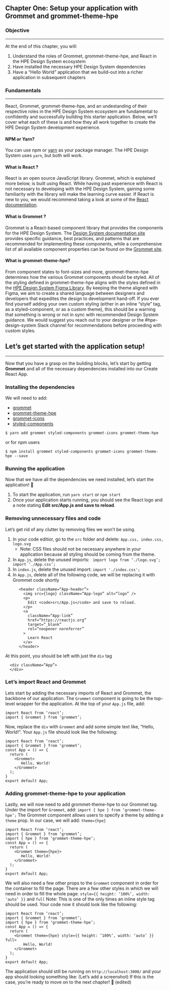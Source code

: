 ## Chapter One: Setup your application with Grommet and grommet-theme-hpe
### Objective
---------------------------------------
At the end of this chapter, you will:
1. Understand the roles of Grommet, grommet-theme-hpe, and React in the HPE Design System ecosystem
2. Have installed the necessary HPE Design System dependencies
3. Have a “Hello World” application that we build-out into a richer application in subsequent chapters
### Fundamentals
---------------------------------------
React, Grommet, grommet-theme-hpe, and an undestanding of their respective roles in the HPE Design System ecosystem are fundamental to confidently and successfully building this starter application. Below, we’ll cover what each of these is and how they all work together to create the HPE Design System development experience.
#### NPM or Yarn?
You can use npm or [yarn](https://classic.yarnpkg.com/en/docs/getting-started) as your package manager. The HPE Design System uses `yarn`, but both will work.
#### What is React ?
React is an open source JavaScript library. Grommet, which is explained more below, is built using React. While having past experience with React is not necessary to developing with the HPE Design System, gaining some familiarity with the library will make the learning curve easier. If React is new to you, we would recommend taking a look at some of the [React documentation](https://reactjs.org/docs/getting-started.html).
#### What is Grommet ?
Grommet is a React-based component library that provides the components for the HPE Design System. The [Design System documentation site](https://design-system.hpe.design/components) provides specific guidance, best practices, and patterns that are recommended for implementing these components, while a comprehensive list of all available component properties can be found on the [Grommet site](https://v2.grommet.io/components?theme=hpe).
#### What is grommet-theme-hpe?
From component states to font-sizes and more, grommet-theme-hpe determines how the various Grommet components should be styled.
All of the styling defined in grommet-theme-hpe aligns with the styles defined in the [HPE Design System Figma Library](https://www.figma.com/files/815326206297160627/project/6604789/Library?fuid=797166555291394156). By keeping the theme aligned with Figma, we aim to create a shared language between designers and developers that expedites the design to development hand-off.
If you ever find yourself adding your own custom styling (either in an inline “style” tag, as a styled-component, or as a custom theme), this should be a warning that something is wrong or not in sync with recommended Design System guidance. We would suggest you reach out to your designer or the #hpe-design-system Slack channel for recommendations before proceeding with custom styles.
## Let’s get started with the application setup!
---------------------------------------
Now that you have a grasp on the building blocks, let’s start by getting __Grommet__ and all of the necessary dependencies installed into our Create React App.
### Installing the dependencies
We will need to add:
* [grommet](https://github.com/grommet/grommet)
* [grommet-theme-hpe](https://github.com/grommet/grommet-theme-hpe)
* [grommet-icons](https://icons.grommet.io//)
* [styled-components](https://styled-components.com/)
```
$ yarn add grommet styled-components grommet-icons grommet-theme-hpe
```
or for npm users
```
$ npm install grommet styled-components grommet-icons grommet-theme-hpe --save
```
### Running the application
Now that we have all the dependencies we need installed, let’s start the application! :tada:
1. To start the application, run `yarn start` or `npm start`
2. Once your application starts running, you should see the React logo and a note stating __Edit src/App.js and save to reload__.
### Removing unnecessary files and code
Let’s get rid of any clutter by removing  files we won’t be using.
1. In your code editior, go to the `src` folder and delete: ``` App.css, index.css, logo.svg ```
    *  Note: CSS files should not be necessary anywhere in your application because all styling should be coming from the theme.
1. In `App.js`, delete the unused imports: ``` import logo from ‘./logo.svg’; import ‘./App.css’;```
2. In `index.js`, delete the unused import: 
```import './index.css';```
3. In `App.js`, delete all of the following code, we will be replacing it with Grommet code shortly
```
      <header className=“App-header”>
        <img src={logo} className=“App-logo” alt=“logo” />
        <p>
          Edit <code>src/App.js</code> and save to reload.
        </p>
        <a
          className=“App-link”
          href=“https://reactjs.org”
          target=“_blank”
          rel=“noopener noreferrer”
        >
          Learn React
        </a>
      </header>
```
At this point, you should be left with just the `div` tag
```
  <div className=“App”>
  </div>
```
### Let’s import React and Grommet
Lets start by adding the necessary imports of React and Grommet, the backbone of our application. The `Grommet` component is going to be the top-level wrapper for the application.
At the top of your `App.js` file, add:
```
import React from ‘react’;
import { Grommet } from ‘grommet’;
```
Now, replace the `div` with `Grommet` and add some simple text like, “Hello, World!“. Your `App.js` file should look like the following:
```
import React from ‘react’;
import { Grommet } from ‘grommet’;
const App = () => {
  return (
    <Grommet>
       Hello, World!
    </Grommet>
  );
}
export default App;
```
### Adding grommet-theme-hpe to your application
Lastly, we will now need to add grommet-theme-hpe to our Grommet tag.
Under the import for `Grommet`, add:
`import { hpe } from ‘grommet-theme-hpe’;`
The Grommet component allows users to specify a theme by adding a `theme` prop. In our case, we will add: ```theme={hpe}```
```
import React from ‘react’;
import { Grommet } from ‘grommet’;
import { hpe } from ‘grommet-theme-hpe’;
const App = () => {
  return (
    <Grommet theme={hpe}>
       Hello, World!
    </Grommet>
  );
}
export default App;
```
We will also need a few other props to the `Grommet` component in order for the container to fill the page. There are a few other styles in which we will need in order to fill the whole page. ```style={{ height: ’100%’, width: ‘auto’ }}``` and `full`
Note: This is one of the only times an inline style tag should be used.
Your code now it should look like the following:
```
import React from ‘react’;
import { Grommet } from ‘grommet’;
import { hpe } from ‘grommet-theme-hpe’;
const App = () => {
  return (
    <Grommet theme={hpe} style={{ height: ’100%’, width: ‘auto’ }} full>
        Hello, World!
    </Grommet>
  );
}
export default App;
```
The application should still be running on `http://localhost:3000/` and your app should looking something like:
(Let’s add a screenshot)
If this is the case, you’re ready to move on to the next chapter! :tada: (edited) 